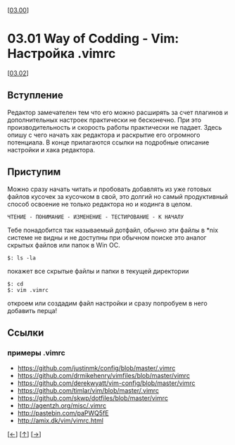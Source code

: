 <!--
File          : 03.01.md

Created       : Mon 27 Jul 2015 22:54:41
Last Modified : Thu 06 Aug 2015 06:50:19
Maintainer    : sharlatan
-->


\[[03.00](./03.00md "Редактор Vim")\]
# 03.01 Way of Codding - Vim: Настройка .vimrc #
\[[03.02](./03.02.md "Плагины")\]

## Вступление ##
Редактор замечателен тем что его можно расширять за счет плагинов и
дополнительных настроек практически не бесконечно. При это производительность и
скорость работы практически не падает. Здесь опишу с чего начать хак редактора и
раскрытие его огромного потенциала. В конце прилагаются ссылки на подробные
описание настройки и хака редактора. 

## Приступим ##
Можно сразу начать читать и пробовать добавлять из уже готовых файлов кусочек за
кусочком в свой, это долгий но самый продуктивный способ освоение не только
редактора но и кодинга в целом.

    ЧТЕНИЕ - ПОНИМАНИЕ - ИЗМЕНЕНИЕ - ТЕСТИРОВАНИЕ - К НАЧАЛУ

Тебе понадобится так называемый дотфайл, обычно эти файлы в *nix системе не
видны и не доступны при обычном поиске это аналог скрытых файлов или папок в
Win ОС.

    $: ls -la

покажет все скрытые файлы и папки в текущей директории

    $: cd
    $: vim .vimrc

откроем или создадим файл настройки и сразу попробуем в него
добавить перца!

## Ссылки ##
### примеры .vimrc ###
*   https://github.com/justinmk/config/blob/master/.vimrc
*   https://github.com/drmikehenry/vimfiles/blob/master/vimrc
*   https://github.com/derekwyatt/vim-config/blob/master/vimrc
*   https://github.com/timlar/vim/blob/master/.vimrc
*   https://github.com/skwp/dotfiles/blob/master/vimrc
*   http://agentzh.org/misc/.vimrc
*   http://pastebin.com/paPWQ5fE
*   http://amix.dk/vim/vimrc.html


\[[←](./02.00.md "Среда разработки")\]
\[[↑](./03.01.md#0301-way-of-codding---vim-Настройка-vimrc "Вверх")\]
\[[→](./03.02.md "Плагины Vim")\]
